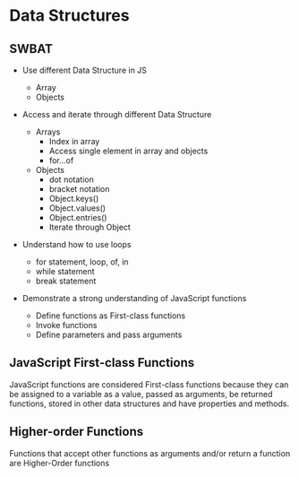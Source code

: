 # Data Structures 
## SWBAT

- Use different Data Structure in JS
    - Array
    - Objects 

- Access and iterate through different Data Structure
    - Arrays 
        - Index in array
        - Access single element in array and objects
        - for…of
    - Objects
        - dot notation 
        - bracket notation
        - Object.keys()
        - Object.values()
        - Object.entries()
        - Iterate through Object
     
- Understand how to use loops
    - for statement, loop, of, in
    - while statement
    - break statement

- Demonstrate a strong understanding of JavaScript functions
    - Define functions as First-class functions 
    - Invoke functions 
    - Define parameters and pass arguments 

## JavaScript First-class Functions  
JavaScript functions are considered First-class functions because they can be assigned to a variable as a value, passed as arguments, be returned functions, stored in other data structures and have properties and methods.

## Higher-order Functions  
Functions that accept other functions as arguments and/or return a function are Higher-Order functions

